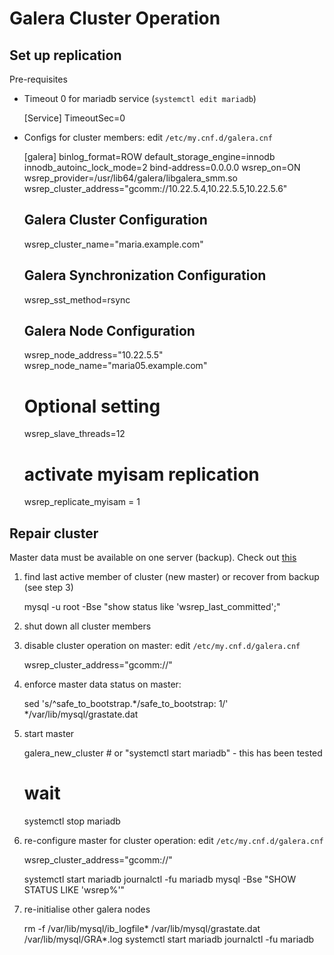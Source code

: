 Galera Cluster Operation
========================


Set up replication
------------------ 

Pre-requisites

* Timeout 0 for mariadb service (`systemctl edit mariadb`)

	[Service]
	TimeoutSec=0

* Configs for cluster members: edit `/etc/my.cnf.d/galera.cnf`

	[galera]
	binlog_format=ROW
	default_storage_engine=innodb
	innodb_autoinc_lock_mode=2
	bind-address=0.0.0.0
	wsrep_on=ON
	wsrep_provider=/usr/lib64/galera/libgalera_smm.so
	wsrep_cluster_address="gcomm://10.22.5.4,10.22.5.5,10.22.5.6"

	## Galera Cluster Configuration
	wsrep_cluster_name="maria.example.com"

	## Galera Synchronization Configuration
	wsrep_sst_method=rsync

	## Galera Node Configuration
	wsrep_node_address="10.22.5.5"
	wsrep_node_name="maria05.example.com"

	# Optional setting
	wsrep_slave_threads=12

	# activate myisam replication
	wsrep_replicate_myisam = 1

Repair cluster
--------------

Master data must be  available on one server (backup). Check out [this][der_bode]

1. find last active member of cluster (new master) or recover from backup (see step 3)

	mysql -u root -Bse "show status like 'wsrep_last_committed';"

2. shut down all cluster members
3. disable cluster operation on master: edit `/etc/my.cnf.d/galera.cnf`

	wsrep_cluster_address="gcomm://"

4. enforce master data status on master:

	sed 's/^safe_to_bootstrap.*/safe_to_bootstrap: 1/' */var/lib/mysql/grastate.dat

5. start master

	galera_new_cluster # or "systemctl start mariadb" - this has been tested
	# wait
	systemctl stop mariadb

6. re-configure master for cluster operation: edit `/etc/my.cnf.d/galera.cnf`

	wsrep_cluster_address="gcomm://<server1><server2><server3>"


	systemctl start mariadb
	journalctl -fu mariadb
    mysql -Bse "SHOW STATUS LIKE 'wsrep%'"

7. re-initialise other galera nodes


	rm -f /var/lib/mysql/ib_logfile* /var/lib/mysql/grastate.dat /var/lib/mysql/GRA*.log
	systemctl start mariadb
	journalctl -fu mariadb
	

[der_bode]: https://www.der-bode.de/recover-eines-mariadb-galera-cluster
